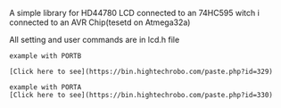 A simple library for HD44780 LCD connected to an 74HC595 witch i connected to an AVR Chip(tesetd on Atmega32a)

All setting and user commands are in lcd.h file

    example with PORTB
    
    [Click here to see](https://bin.hightechrobo.com/paste.php?id=329)

    example with PORTA
    [Click here to see](https://bin.hightechrobo.com/paste.php?id=330)
